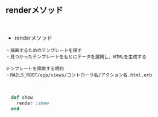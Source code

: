 ## renderメソッド  
<br>

- renderメソッド  
```
・描画するためのテンプレートを探す
・見つかったテンプレートをもとにデータを展開し、HTMLを生成する

テンプレートを探索する規約
・RAILS_ROOT/app/views/コントローラ名/アクション名.html.erb
```
<br>

```rb
  def show
    render :show
  end
```